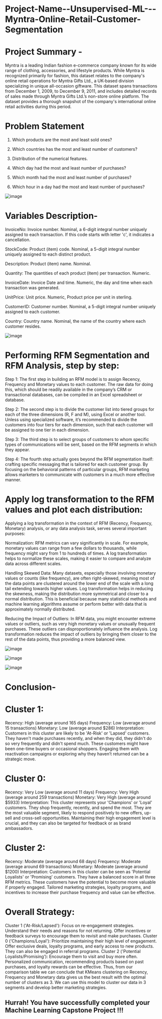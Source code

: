 # Project-Name--Unsupervised-ML---Myntra-Online-Retail-Customer-Segmentation
# Project Summary -
Myntra is a leading Indian fashion e-commerce company known for its wide range of clothing, accessories, and lifestyle products. While Myntra is recognized primarily for fashion, this dataset relates to the company's online retail operations for Myntra Gifts Ltd., a UK-based division specializing in unique all-occasion giftware. This dataset spans transactions from December 1, 2009, to December 9, 2011, and includes detailed records of sales made through Myntra Gifts Ltd.’s non-store online platform. The dataset provides a thorough snapshot of the company's international online retail activities during this period.

# Problem Statement
1. Which products are the most and least sold ones?

2. Which countries has the most and least number of customers?

3. Distribution of the numerical features.

4. Which day had the most and least number of purchases?

5. Which month had the most and least number of purchases?

6. Which hour in a day had the most and least number of purchases?

![image](https://github.com/user-attachments/assets/79016cfa-7ed8-4cd1-8c09-87818de0b482)

# Variables Description-

InvoiceNo: Invoice number. Nominal, a 6-digit integral number uniquely assigned to each transaction. If this code starts with letter 'c', it indicates a cancellation.

StockCode: Product (item) code. Nominal, a 5-digit integral number uniquely assigned to each distinct product.

Description: Product (item) name. Nominal.

Quantity: The quantities of each product (item) per transaction. Numeric.

InvoiceDate: Invoice Date and time. Numeric, the day and time when each transaction was generated.

UnitPrice: Unit price. Numeric, Product price per unit in sterling.

CustomerID: Customer number. Nominal, a 5-digit integral number uniquely assigned to each customer.

Country: Country name. Nominal, the name of the country where each customer resides.

![image](https://github.com/user-attachments/assets/46dc35bc-6abe-41ad-8b3a-e5e1fd70a1f3)

# Performing RFM Segmentation and RFM Analysis, step by step:

Step 1:
The first step in building an RFM model is to assign Recency, Frequency and Monetary values to each customer. The raw data for doing this, which should be readily available in the company’s CRM or transactional databases, can be compiled in an Excel spreadsheet or database.

Step 2:
The second step is to divide the customer list into tiered groups for each of the three dimensions (R, F and M), using Excel or another tool. Unless using specialized software, it’s recommended to divide the customers into four tiers for each dimension, such that each customer will be assigned to one tier in each dimension.

Step 3:
The third step is to select groups of customers to whom specific types of communications will be sent, based on the RFM segments in which they appear.

Step 4:
The fourth step actually goes beyond the RFM segmentation itself: crafting specific messaging that is tailored for each customer group. By focusing on the behavioral patterns of particular groups, RFM marketing allows marketers to communicate with customers in a much more effective manner.

# Apply log transformation to the RFM values and plot each distribution:

Applying a log transformation in the context of RFM (Recency, Frequency, Monetary) analysis, or any data analysis task, serves several important purposes:

Normalization: RFM metrics can vary significantly in scale. For example, monetary values can range from a few dollars to thousands, while frequency might vary from 1 to hundreds of times. A log transformation helps to normalize these scales, making it easier to compare and analyze data across different scales.

Handling Skewed Data: Many datasets, especially those involving monetary values or counts (like frequency), are often right-skewed, meaning most of the data points are clustered around the lower end of the scale with a long tail extending towards higher values. Log transformation helps in reducing the skewness, making the distribution more symmetrical and closer to a normal distribution. This is beneficial because many statistical methods and machine learning algorithms assume or perform better with data that is approximately normally distributed.

Reducing the Impact of Outliers: In RFM data, you might encounter extreme values or outliers, such as very high monetary values or unusually frequent purchases. These outliers can disproportionately influence the analysis. Log transformation reduces the impact of outliers by bringing them closer to the rest of the data points, thus providing a more balanced view.

![image](https://github.com/user-attachments/assets/1339c1b6-bf8e-4dbb-b391-544113d40542)

![image](https://github.com/user-attachments/assets/df69e3a8-17e9-4a6f-9aad-8f9c5d422b9d)

![image](https://github.com/user-attachments/assets/5b3b6afe-11f9-42ff-af72-16587cf54529)

# Conclusion-

# Cluster 1:

Recency: High (average around 165 days)
Frequency: Low (average around 15 transactions)
Monetary: Low (average around $286)
Interpretation: Customers in this cluster are likely to be 'At-Risk' or 'Lapsed' customers. They haven't made purchases recently, and when they did, they didn't do so very frequently and didn't spend much. These customers might have been one-time buyers or occasional shoppers. Engaging them with reactivation campaigns or exploring why they haven’t returned can be a strategic move.

# Cluster 0:

Recency: Very Low (average around 11 days)
Frequency: Very High (average around 259 transactions)
Monetary: Very High (average around $5933)
Interpretation: This cluster represents your 'Champions' or 'Loyal' customers. They shop frequently, recently, and spend the most. They are the most valuable segment, likely to respond positively to new offers, up-sell and cross-sell opportunities. Maintaining their high engagement level is crucial, and they can also be targeted for feedback or as brand ambassadors.

# Cluster 2:

Recency: Moderate (average around 68 days)
Frequency: Moderate (average around 69 transactions)
Monetary: Moderate (average around $1200)
Interpretation: Customers in this cluster can be seen as 'Potential Loyalists' or 'Promising' customers. They have a balanced score in all three RFM metrics. These customers have the potential to become more valuable if properly engaged. Tailored marketing strategies, loyalty programs, and incentives to increase their purchase frequency and value can be effective.

# Overall Strategy:

Cluster 1 ('At-Risk/Lapsed'): Focus on re-engagement strategies. Understand their needs and reasons for not returning. Offer incentives or feedback surveys to encourage them to revisit and make purchases.
Cluster 0 ('Champions/Loyal'): Prioritize maintaining their high level of engagement. Offer exclusive deals, loyalty programs, and early access to new products. They can also be engaged in referral programs.
Cluster 2 ('Potential Loyalists/Promising'): Encourage them to visit and buy more often. Personalized communication, recommending products based on past purchases, and loyalty rewards can be effective.
Thus, from our comparison table we can conclude that KMeans clustering on Recency, Frequency and Monetary data gives us the best result with the optimal number of clusters as 3. We can use this model to cluster our data in 3 segments and develop better marketing strategies.

## Hurrah! You have successfully completed your Machine Learning Capstone Project !!!




